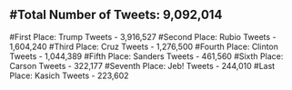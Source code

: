 #Total Number of Tweets: 9,092,014 
---
#First Place: Trump Tweets - 3,916,527
#Second Place: Rubio Tweets - 1,604,240
#Third Place: Cruz Tweets - 1,276,500
#Fourth Place: Clinton Tweets - 1,044,389
#Fifth Place: Sanders Tweets - 461,560
#Sixth Place: Carson Tweets - 322,177
#Seventh Place: Jeb! Tweets - 244,010
#Last Place: Kasich Tweets - 223,602
